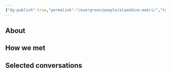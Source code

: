 ```yaml
---
{"dg-publish":true,"permalink":"/evergreen/people/alaeddine-mokri/","tags":["people","work/proto_ventures","non_geo"]}
---
```


## About


## How we met


## Selected conversations
